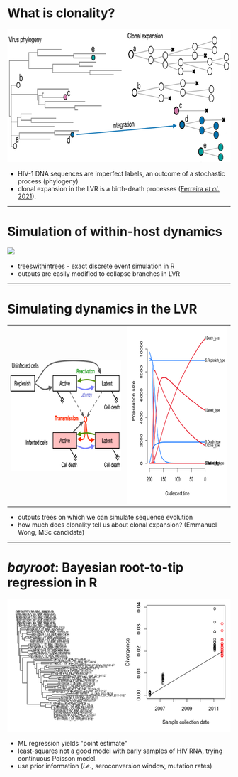 # What is clonality?

<img src="/img/clonality-lineages.png" height="300px"/>

* HIV-1 DNA sequences are imperfect labels, an outcome of a stochastic process (phylogeny)
* clonal expansion in the LVR is a birth-death processes ([Ferreira *et al.* 2021](https://doi.org/10.1093/ve/veaa104)).

---

# Simulation of within-host dynamics

<img src="https://raw.githubusercontent.com/PoonLab/twt/master/man/figures/README-unnamed-chunk-3-2.png" height="350px"/>

* [treeswithintrees](https://github.com/PoonLab/twt) - exact discrete event simulation in R
* outputs are easily modified to collapse branches in LVR

---

# Simulating dynamics in the LVR

<table><tr>
<td style="vertical-align: middle;"><img src="/img/simclone-model.png" height="250px"/></td>
<td><img src="/img/simclone.png" height="400px"/></td>
</tr></table>

* outputs trees on which we can simulate sequence evolution
* how much does clonality tell us about clonal expansion? (Emmanuel Wong, MSc candidate)

---

# *bayroot*: Bayesian root-to-tip regression in R

<img src="/img/bayroot.gif" height="300px"/>

* ML regression yields "point estimate"
* least-squares not a good model with early samples of HIV RNA, trying continuous Poisson model.
* use prior information (*i.e.*, seroconversion window, mutation rates)
